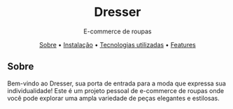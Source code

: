 # <h1 align="center">Dresser</h1>
<p align="center">
E-commerce de roupas</p>

<p align="center">
  <a href="#sobre">Sobre</a> • 
  <a href="#instalacao">Instalação</a> • 
  <a href="#tecnologias">Tecnologias utilizadas</a> • 
  <a href="#features">Features</a>
</p>

<h2 id="sobre">Sobre</h2>
<p>Bem-vindo ao Dresser, sua porta de entrada para a moda que expressa sua individualidade! Este é um projeto pessoal de e-commerce de roupas onde você pode explorar uma ampla variedade de peças elegantes e estilosas.</p>
